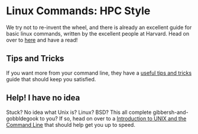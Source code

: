 # Linux Commands: HPC Style

We try not to re-invent the wheel, and there is already an excellent guide for basic linux commands, written by the excellent people at Harvard. Head on over to [here](https://informatics.fas.harvard.edu/basic-unix-workshop.html) and have a read!

## Tips and Tricks

If you want more from your command line, they have a [useful tips and tricks](https://informatics.fas.harvard.edu/unix-command-line-tips-and-tricks.html) guide that should keep you satisfied.

## Help! I have no idea

Stuck? No idea what Unix is? Linux? BSD? This all complete gibbersh-and-gobbldegook to you? If so, head on over to a [Introduction to UNIX and the Command Line](https://software.rc.fas.harvard.edu/training/intro_unix/latest/#(1)) that should help get you up to speed.
